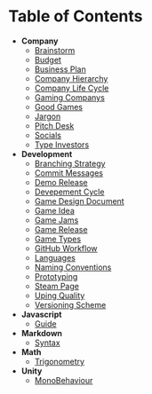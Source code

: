 # Table of Contents

- **Company**
  - [Brainstorm](Company/Brainstorm)
  - [Budget](Company/Budget)
  - [Business Plan](Company/Business-Plan)
  - [Company Hierarchy](Company/Company-Hierarchy)
  - [Company Life Cycle](Company/Company-Life-Cycle)
  - [Gaming Companys](Company/Gaming-Companys)
  - [Good Games](Company/Good-Games)
  - [Jargon](Company/Jargon)
  - [Pitch Desk](Company/Pitch-Desk)
  - [Socials](Company/Socials)
  - [Type Investors](Company/Type-Investors)
- **Development**
  - [Branching Strategy](Development/Branching-Strategy)
  - [Commit Messages](Development/Commit-Messages)
  - [Demo Release](Development/Demo-Release)
  - [Devepement Cycle](Development/Devepement-Cycle)
  - [Game Design Document](Development/Game-Design-Document)
  - [Game Idea](Development/Game-Idea)
  - [Game Jams](Development/Game-Jams)
  - [Game Release](Development/Game-Release)
  - [Game Types](Development/Game-Types)
  - [GitHub Workflow](Development/GitHub-Workflow)
  - [Languages](Development/Languages)
  - [Naming Conventions](Development/Naming-Conventions)
  - [Prototyping](Development/Prototyping)
  - [Steam Page](Development/Steam-Page)
  - [Uping Quality](Development/Uping-Quality)
  - [Versioning Scheme](Development/Versioning-Scheme)
- **Javascript**
  - [Guide](Javascript/Guide)
- **Markdown**
  - [Syntax](Markdown/Syntax)
- **Math**
  - [Trigonometry](Math/Trigonometry)
- **Unity**
  - [MonoBehaviour](Unity/MonoBehaviour)

